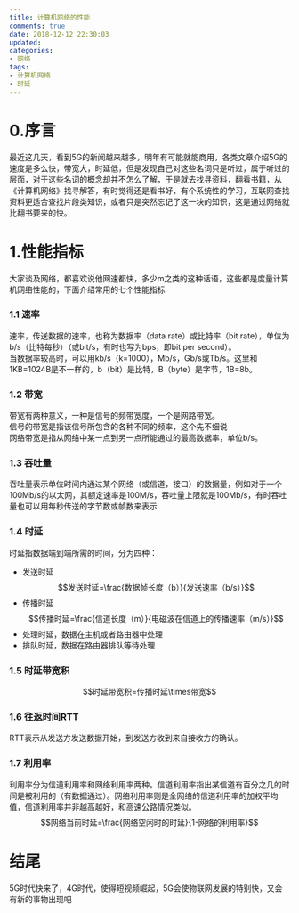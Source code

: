 ```yaml
---
title: 计算机网络的性能
comments: true
date: 2018-12-12 22:30:03
updated:
categories:
- 网络
tags:
- 计算机网络
- 时延
---
```

<script type="text/javascript" src="http://cdn.mathjax.org/mathjax/latest/MathJax.js?config=default"></script>

# 0.序言
最近这几天，看到5G的新闻越来越多，明年有可能就能商用，各类文章介绍5G的速度是多么快，带宽大，时延低，但是发现自己对这些名词只是听过，属于听过的层面，对于这些名词的概念却并不怎么了解，于是就去找寻资料，翻看书籍，从《计算机网络》找寻解答，有时觉得还是看书好，有个系统性的学习，互联网查找资料更适合查找片段类知识，或者只是突然忘记了这一块的知识，这是通过网络就比翻书要来的快。
<!--more -->
# 1.性能指标
大家谈及网络，都喜欢说他网速都快，多少m之类的这种话语，这些都是度量计算机网络性能的，下面介绍常用的七个性能指标
### 1.1 速率
速率，传送数据的速率，也称为数据率（data rate）或比特率（bit rate），单位为b/s（比特每秒）（或bit/s，有时也写为bps，即bit per second）。  
当数据率较高时，可以用kb/s（k=1000），Mb/s，Gb/s或Tb/s。这里和1KB=1024B是不一样的，b（bit）是比特，B（byte）是字节，1B=8b。  
### 1.2 带宽
带宽有两种意义，一种是信号的频带宽度，一个是网路带宽。  
信号的带宽是指该信号所包含的各种不同的频率，这个先不细说  
网络带宽是指从网络中某一点到另一点所能通过的最高数据率，单位b/s。
### 1.3 吞吐量
吞吐量表示单位时间内通过某个网络（或信道，接口）的数据量，例如对于一个100Mb/s的以太网，其额定速率是100M/s，吞吐量上限就是100Mb/s，有时吞吐量也可以用每秒传送的字节数或帧数来表示
### 1.4 时延
时延指数据端到端所需的时间，分为四种：  
- 发送时延
$$发送时延=\frac{数据帧长度（b）}{发送速率（b/s）}$$
- 传播时延
$$传播时延=\frac{信道长度（m）}{电磁波在信道上的传播速率（m/s）}$$
- 处理时延，数据在主机或者路由器中处理
- 排队时延，数据在路由器排队等待处理
### 1.5 时延带宽积
$$时延带宽积=传播时延\times带宽$$
### 1.6 往返时间RTT
RTT表示从发送方发送数据开始，到发送方收到来自接收方的确认。
### 1.7 利用率
利用率分为信道利用率和网络利用率两种。信道利用率指出某信道有百分之几的时间是被利用的（有数据通过）。网络利用率则是全网络的信道利用率的加权平均值，信道利用率并非越高越好，和高速公路情况类似。
$$网络当前时延=\frac{网络空闲时的时延}{1-网络的利用率}$$
# 结尾
5G时代快来了，4G时代，使得短视频崛起，5G会使物联网发展的特别快，又会有新的事物出现吧